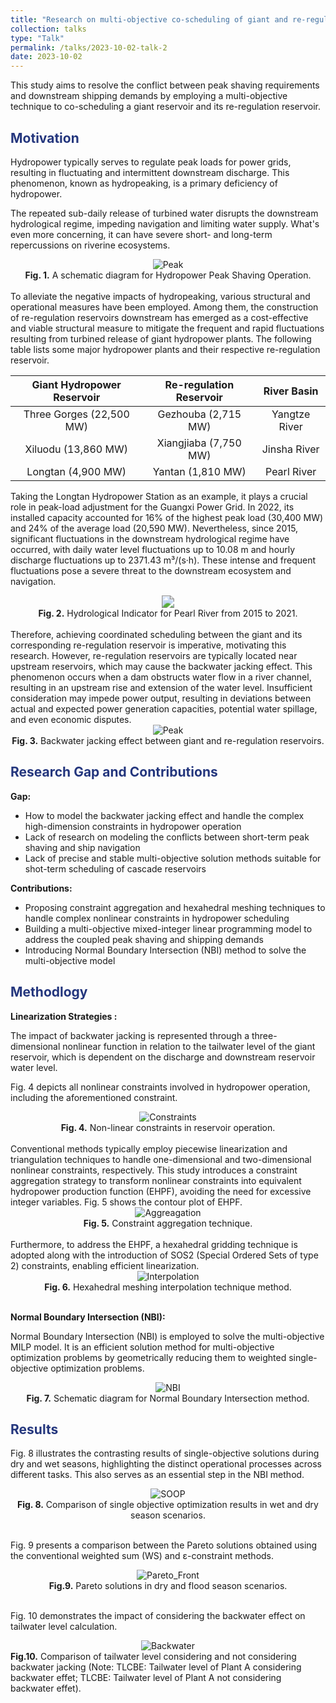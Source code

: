 ```yaml
---
title: "Research on multi-objective co-scheduling of giant and re-regulation reservoirs"
collection: talks
type: "Talk"
permalink: /talks/2023-10-02-talk-2
date: 2023-10-02
---
```


This study aims to resolve the conflict between peak shaving requirements and downstream shipping demands by employing a multi-objective technique to co-scheduling a giant reservoir and its re-regulation reservoir.

<h2 style="color: #24367d;">Motivation</h2>

Hydropower typically serves to regulate peak loads for power grids, resulting in fluctuating and intermittent downstream discharge. This phenomenon, known as hydropeaking, is a primary deficiency of hydropower. 

The repeated sub-daily release of turbined water disrupts the downstream hydrological regime, impeding navigation and limiting water supply. What's even more concerning, it can have severe short- and long-term repercussions on riverine ecosystems.

<div style="text-align: center;">
  <img src="http://prelude0324.github.io/academic_pages/images/research_4_fig_1.svg#pic_center" alt="Peak" style="max-width: 50%; height: auto;" />
</div>

<div style="text-align: center;">
<b>Fig. 1.</b> A schematic diagram for Hydropower Peak Shaving Operation.
</div><br/>
To alleviate the negative impacts of hydropeaking, various structural and operational measures have been employed. Among them, the construction of re-regulation reservoirs downstream has emerged as a cost-effective and viable structural measure to mitigate the frequent and rapid fluctuations resulting from turbined release of giant hydropower plants. The following table lists some major hydropower plants and their respective re-regulation reservoir.

| Giant Hydropower Reservoir | Re-regulation Reservoir |  River Basin  |
| :------------------------: | :---------------------: | :-----------: |
|  Three Gorges (22,500 MW)  |   Gezhouba (2,715 MW)   | Yangtze River |
|    Xiluodu (13,860 MW)     |  Xiangjiaba (7,750 MW)  | Jinsha River  |
|    Longtan   (4,900 MW)    |    Yantan (1,810 MW)    |  Pearl River  |

Taking the Longtan Hydropower Station as an example, it plays a crucial role in peak-load adjustment for the Guangxi Power Grid. In 2022, its installed capacity accounted for 16% of the highest peak load (30,400 MW) and 24% of the average load (20,590 MW). Nevertheless, since 2015, significant fluctuations in the downstream hydrological regime have occurred, with daily water level fluctuations up to 10.08 m and hourly discharge fluctuations up to 2371.43 m³/(s·h). These intense and frequent fluctuations pose a severe threat to the downstream ecosystem and navigation. 

<div style="text-align: center;">
  <img src="http://prelude0324.github.io/academic_pages/images/research_4_fig_3.svg#pic_center" style="zoom:125%;">
</div>

<div style="text-align: center;">
<b>Fig. 2.</b> Hydrological Indicator for Pearl River from 2015 to 2021.
</div><br/>
Therefore, achieving coordinated scheduling between the giant and its corresponding re-regulation reservoir is imperative, motivating this research. However, re-regulation reservoirs are typically located near upstream reservoirs, which may cause the backwater jacking effect. This phenomenon occurs when a dam obstructs water flow in a river channel, resulting in an upstream rise and extension of the water level. Insufficient consideration may impede power output, resulting in deviations between actual and expected power generation capacities, potential water spillage, and even economic disputes.

<div style="text-align: center;">
  <img src="http://prelude0324.github.io/academic_pages/images/research_4_fig_2.svg#pic_center" alt="Peak" style="max-width: 50%; height: auto;" />
</div>

<div style="text-align: center;">
<b>Fig. 3.</b> Backwater jacking effect between giant and re-regulation reservoirs.
</div>

<h2 style="color: #24367d;">Research Gap and Contributions</h2>

**Gap:**

- How to model the backwater jacking effect and handle the complex high-dimension constraints in hydropower operation
- Lack of research on modeling the conflicts between short-term peak shaving and ship navigation
- Lack of precise and stable multi-objective solution methods suitable for shot-term scheduling of cascade reservoirs

**Contributions:**

- Proposing constraint aggregation and hexahedral meshing techniques to handle complex nonlinear constraints in hydropower scheduling
- Building a multi-objective mixed-integer linear programming model to address the coupled peak shaving and shipping demands
- Introducing Normal Boundary Intersection (NBI) method to solve the multi-objective model

<h2 style="color: #24367d;">Methodlogy</h2>

**Linearization Strategies :**

The impact of backwater jacking is represented through a three-dimensional nonlinear function in relation to the tailwater level of the giant reservoir, which is dependent on the discharge and downstream reservoir water level.

Fig. 4 depicts all nonlinear constraints involved in hydropower operation, including the aforementioned constraint.

<div style="text-align: center;">
  <img src="http://prelude0324.github.io/academic_pages/images/research_4_fig_7.svg#pic_center" alt="Constraints" style="max-width: 50%; height: auto;" />
</div>
<div style="text-align: center;">
<b>Fig. 4.</b> Non-linear constraints in reservoir operation.
</div><br/>
Conventional methods typically employ piecewise linearization and triangulation techniques to handle one-dimensional and two-dimensional nonlinear constraints, respectively. This study introduces a constraint aggregation strategy to transform nonlinear constraints into equivalent hydropower production function (EHPF), avoiding the need for excessive integer variables. Fig. 5 shows the contour plot of EHPF.

<div style="text-align: center;">
  <img src="http://prelude0324.github.io/academic_pages/images/research_4_fig_4.svg#pic_center" alt="Aggreagation" style="max-width: 100%; height: auto;" />
</div>

<div style="text-align: center;">
<b>Fig. 5.</b> Constraint aggregation technique.
</div><br/>
Furthermore, to address the EHPF, a hexahedral gridding technique is adopted along with the introduction of SOS2 (Special Ordered Sets of type 2) constraints, enabling efficient linearization.


<div style="text-align: center;">
  <img src="http://prelude0324.github.io/academic_pages/images/research_4_fig_5.svg#pic_center" alt="Interpolation" style="max-width: 80%; height: auto;" />
</div>
<div style="text-align: center;">
<b>Fig. 6.</b> Hexahedral meshing interpolation technique method.
</div><br/>

**Normal Boundary Intersection (NBI):**

Normal Boundary Intersection (NBI) is employed to solve the multi-objective MILP model. It is an efficient solution method for multi-objective optimization problems by geometrically reducing them to weighted single-objective optimization problems.

<div style="text-align: center;">
  <img src="http://prelude0324.github.io/academic_pages/images/research_4_fig_6.svg#pic_center" alt="NBI" style="max-width: 50%; height: auto;" />
</div>
<div style="text-align: center;">
<b>Fig. 7.</b> Schematic diagram for Normal Boundary Intersection method.
</div>


<h2 style="color: #24367d;">Results</h2>

Fig. 8 illustrates the contrasting results of single-objective solutions during dry and wet seasons, highlighting the distinct operational processes across different tasks. This also serves as an essential step in the NBI method.

<div style="text-align: center;">
  <img src="http://prelude0324.github.io/academic_pages/images/research_4_fig_8.svg#pic_center" alt="SOOP" style="max-width: 100%; height: auto;" />
</div>

<div style="text-align: center;">
<b>Fig. 8.</b> Comparison of single objective optimization results in wet and dry season scenarios.
</div><br/>

Fig. 9 presents a comparison between the Pareto solutions obtained using the conventional weighted sum (WS) and ε-constraint methods.



<div style="text-align: center;">
  <img src="http://prelude0324.github.io/academic_pages/images/research_4_fig_9.svg#pic_center" alt="Pareto_Front" style="max-width: 50%; height: auto;" />
</div>

<div style="text-align: center;">
<b>Fig.9.</b> Pareto solutions in dry and flood season scenarios.
</div><br/>

Fig. 10 demonstrates the impact of considering the backwater effect on tailwater level calculation.

<div style="text-align: center;">
  <img src="http://prelude0324.github.io/academic_pages/images/research_4_fig_10.svg#pic_center" alt="Backwater" style="max-width: 90%; height: auto;" />
</div>



<div style="text-align: left;">
<b>Fig.10.</b> Comparison of tailwater level considering and not considering backwater jacking (Note: TLCBE: Tailwater level of Plant A considering backwater effet; TLCBE: Tailwater level of Plant A not considering backwater effet).
</div><br/>
